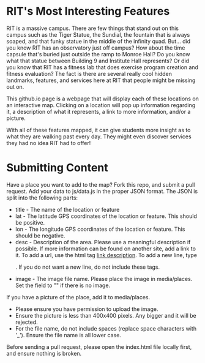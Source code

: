 RIT's Most Interesting Features
================

RIT is a massive campus. There are few things that stand out on this campus such as the Tiger Statue, the Sundial, the fountain that is always soaped, and that funky statue in the middle of the infinity quad. But... did you know RIT has an observatory just off campus? How about the time capsule that's buried just outside the ramp to Monroe Hall? Do you know what that statue between Building 9 and Institute Hall represents? Or did you know that RIT has a fitness lab that does exercise program creation and fitness evaluation? The fact is there are several really cool hidden landmarks, features, and services here at RIT that people might be missing out on.

This github.io page is a webpage that will display each of these locations on an interactive map. Clicking on a location will pop up information regarding it, a description of what it represents, a link to more information, and/or a picture.

With all of these features mapped, it can give students more insight as to what they are walking past every day. They might even discover services they had no idea RIT had to offer!

Submitting Content
================

Have a place you want to add to the map?  Fork this repo, and submit a pull request.  Add your data to js/data.js in the proper JSON format.  The JSON is split into the following parts:
* title - The name of the location or feature
* lat - The latitude GPS coordinates of the location or feature.  This should be positive.
* lon - The longitude GPS coordinates of the location or feature.  This should be negative.
* desc - Description of the area.  Please use a meaningful description if possible.  If more information can be found on another site, add a link to it.  To add a url, use the html tag <a href="url" target="_blank">link description</a>.  To add a new line, type </p><p>. If you do not want a new line, do not include these tags.
* image - The image file name.  Please place the image in media/places.  Set the field to "" if there is no image.

If you have a picture of the place, add it to media/places.
* Please ensure you have permission to upload the image.
* Ensure the picture is less than 400x400 pixels.  Any bigger and it will be rejected.
* For the file name, do not include spaces (replace space characters with '_').  Ensure the file name is all lower case.

Before sending a pull request, please open the index.html file locally first, and ensure nothing is broken.
    